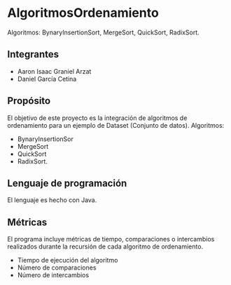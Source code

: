 # AlgoritmosOrdenamiento
Algoritmos: BynaryInsertionSort, MergeSort, QuickSort, RadixSort.

## Integrantes
* Aaron Isaac Graniel Arzat
* Daniel García Cetina

## Propósito
El objetivo de este proyecto es la integración de algoritmos de ordenamiento para un ejemplo de Dataset (Conjunto de datos). 
Algoritmos:
* BynaryInsertionSor
* MergeSort 
* QuickSort
* RadixSort.

## Lenguaje de programación
El lenguaje es hecho con Java.

## Métricas
El programa incluye métricas de tiempo, comparaciones o intercambios realizados durante la recursión de cada algoritmo de ordenamiento.
* Tiempo de ejecución del algoritmo
* Número de comparaciones
* Número de intercambios

